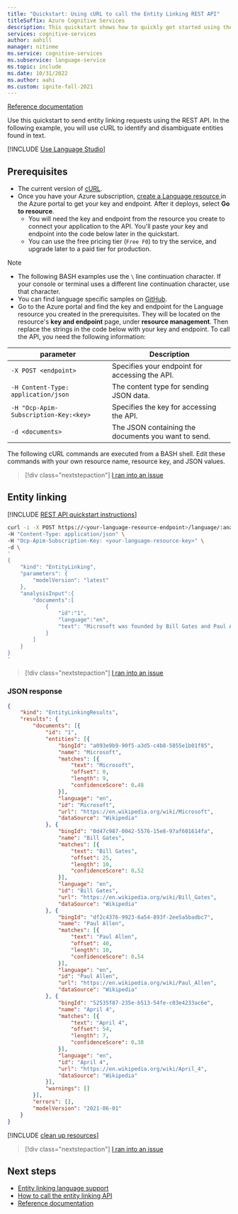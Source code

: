 ```yaml
---
title: "Quickstart: Using cURL to call the Entity Linking REST API"
titleSuffix: Azure Cognitive Services
description: This quickstart shows how to quickly get started using the Entity linking REST API in Azure Cognitive Services.
services: cognitive-services
author: aahill
manager: nitinme
ms.service: cognitive-services
ms.subservice: language-service
ms.topic: include
ms.date: 10/31/2022
ms.author: aahi
ms.custom: ignite-fall-2021
---
```


[Reference documentation](/rest/api/language/2022-05-01/text-analysis-runtime/analyze-text)

Use this quickstart to send entity linking requests using the REST API. In the following example, you will use cURL to identify and disambiguate entities found in text.

[!INCLUDE [Use Language Studio](../../../includes/use-language-studio.md)]

## Prerequisites

* The current version of [cURL](https://curl.haxx.se/).
* Once you have your Azure subscription, <a href="https://portal.azure.com/#create/Microsoft.CognitiveServicesTextAnalytics"  title="Create a Language resource"  target="_blank">create a Language resource </a> in the Azure portal to get your key and endpoint. After it deploys, select **Go to resource**.
    * You will need the key and endpoint from the resource you create to connect your application to the API. You'll paste your key and endpoint into the code below later in the quickstart.
    * You can use the free pricing tier (`Free F0`) to try the service, and upgrade later to a paid tier for production.

> [!NOTE]
> * The following BASH examples use the `\` line continuation character. If your console or terminal uses a different line continuation character, use that character.
> * You can find language specific samples on [GitHub](https://github.com/Azure-Samples/cognitive-services-quickstart-code).
> * Go to the Azure portal and find the key and endpoint for the Language resource you created in the prerequisites. They will be located on the resource's **key and endpoint** page, under **resource management**. Then replace the strings in the code below with your key and endpoint.
To call the API, you need the following information:


|parameter  |Description  |
|---------|---------|
|`-X POST <endpoint>`     | Specifies your endpoint for accessing the API.        |
|`-H Content-Type: application/json`     | The content type for sending JSON data.          |
|`-H "Ocp-Apim-Subscription-Key:<key>`    | Specifies the key for accessing the API.        |
|`-d <documents>`     | The JSON containing the documents you want to send.         |

The following cURL commands are executed from a BASH shell. Edit these commands with your own resource name, resource key, and JSON values.

> [!div class="nextstepaction"]
> <a href="https://microsoft.qualtrics.com/jfe/form/SV_0Cl5zkG3CnDjq6O?PLanguage=REST API&Pillar=Language&Product=Entity-linking&Page=quickstart&Section=Prerequisites" target="_target">I ran into an issue</a>


## Entity linking

[!INCLUDE [REST API quickstart instructions](../../../includes/rest-api-instructions.md)]

```bash
curl -i -X POST https://<your-language-resource-endpoint>/language/:analyze-text?api-version=2022-05-01 \
-H "Content-Type: application/json" \
-H "Ocp-Apim-Subscription-Key: <your-language-resource-key>" \
-d \
'
{
    "kind": "EntityLinking",
    "parameters": {
        "modelVersion": "latest"
    },
    "analysisInput":{
        "documents":[
            {
                "id":"1",
                "language":"en",
                "text": "Microsoft was founded by Bill Gates and Paul Allen on April 4, 1975."
            }
        ]
    }
}
'
```

> [!div class="nextstepaction"]
> <a href="https://microsoft.qualtrics.com/jfe/form/SV_0Cl5zkG3CnDjq6O?PLanguage=REST API&Pillar=Language&Product=Entity-linking&Page=quickstart&Section=Entity-linking" target="_target">I ran into an issue</a>


### JSON response

```json
{
	"kind": "EntityLinkingResults",
	"results": {
		"documents": [{
			"id": "1",
			"entities": [{
				"bingId": "a093e9b9-90f5-a3d5-c4b8-5855e1b01f85",
				"name": "Microsoft",
				"matches": [{
					"text": "Microsoft",
					"offset": 0,
					"length": 9,
					"confidenceScore": 0.48
				}],
				"language": "en",
				"id": "Microsoft",
				"url": "https://en.wikipedia.org/wiki/Microsoft",
				"dataSource": "Wikipedia"
			}, {
				"bingId": "0d47c987-0042-5576-15e8-97af601614fa",
				"name": "Bill Gates",
				"matches": [{
					"text": "Bill Gates",
					"offset": 25,
					"length": 10,
					"confidenceScore": 0.52
				}],
				"language": "en",
				"id": "Bill Gates",
				"url": "https://en.wikipedia.org/wiki/Bill_Gates",
				"dataSource": "Wikipedia"
			}, {
				"bingId": "df2c4376-9923-6a54-893f-2ee5a5badbc7",
				"name": "Paul Allen",
				"matches": [{
					"text": "Paul Allen",
					"offset": 40,
					"length": 10,
					"confidenceScore": 0.54
				}],
				"language": "en",
				"id": "Paul Allen",
				"url": "https://en.wikipedia.org/wiki/Paul_Allen",
				"dataSource": "Wikipedia"
			}, {
				"bingId": "52535f87-235e-b513-54fe-c03e4233ac6e",
				"name": "April 4",
				"matches": [{
					"text": "April 4",
					"offset": 54,
					"length": 7,
					"confidenceScore": 0.38
				}],
				"language": "en",
				"id": "April 4",
				"url": "https://en.wikipedia.org/wiki/April_4",
				"dataSource": "Wikipedia"
			}],
			"warnings": []
		}],
		"errors": [],
		"modelVersion": "2021-06-01"
	}
}
```

[!INCLUDE [clean up resources](../../../includes/clean-up-resources.md)]

> [!div class="nextstepaction"]
> <a href="https://microsoft.qualtrics.com/jfe/form/SV_0Cl5zkG3CnDjq6O?PLanguage=REST API&Pillar=Language&Product=Entity-linking&Page=quickstart&Section=Clean-up-resources" target="_target">I ran into an issue</a>

## Next steps

* [Entity linking language support](../../language-support.md)
* [How to call the entity linking API](../../how-to/call-api.md)  
* [Reference documentation](/rest/api/language/2022-05-01/text-analysis-runtime/analyze-text)